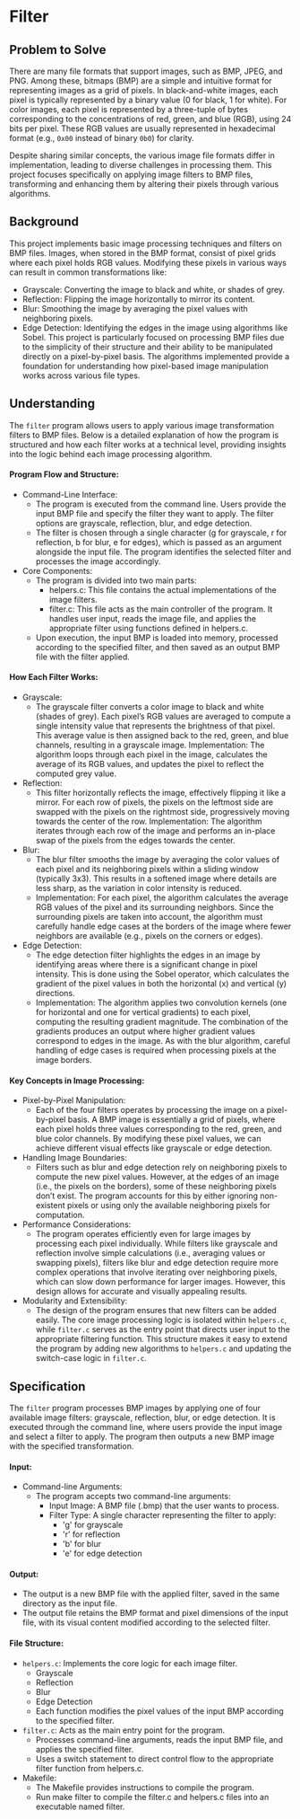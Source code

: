# Filter

## Problem to Solve

There are many file formats that support images, such as BMP, JPEG, and PNG. Among these, bitmaps (BMP) are a simple and intuitive format for representing images as a grid of pixels. In black-and-white images, each pixel is typically represented by a binary value (0 for black, 1 for white). For color images, each pixel is represented by a three-tuple of bytes corresponding to the concentrations of red, green, and blue (RGB), using 24 bits per pixel. These RGB values are usually represented in hexadecimal format (e.g., `0x00` instead of binary `0b0`) for clarity.

Despite sharing similar concepts, the various image file formats differ in implementation, leading to diverse challenges in processing them. This project focuses specifically on applying image filters to BMP files, transforming and enhancing them by altering their pixels through various algorithms. 

## Background

This project implements basic image processing techniques and filters on BMP files. Images, when stored in the BMP format, consist of pixel grids where each pixel holds RGB values. Modifying these pixels in various ways can result in common transformations like:
* Grayscale: Converting the image to black and white, or shades of grey.
* Reflection: Flipping the image horizontally to mirror its content.
* Blur: Smoothing the image by averaging the pixel values with neighboring pixels.
* Edge Detection: Identifying the edges in the image using algorithms like Sobel.
This project is particularly focused on processing BMP files due to the simplicity of their structure and their ability to be manipulated directly on a pixel-by-pixel basis. The algorithms implemented provide a foundation for understanding how pixel-based image manipulation works across various file types.

## Understanding

The `filter` program allows users to apply various image transformation filters to BMP files. Below is a detailed explanation of how the program is structured and how each filter works at a technical level, providing insights into the logic behind each image processing algorithm.

#### Program Flow and Structure:
* Command-Line Interface:
    * The program is executed from the command line. Users provide the input BMP file and specify the filter they want to apply. The filter options are grayscale, reflection, blur, and edge detection.
    * The filter is chosen through a single character (g for grayscale, r for reflection, b for blur, e for edges), which is passed as an argument alongside the input file. The program identifies the selected filter and processes the image accordingly.
* Core Components:
    * The program is divided into two main parts:
        * helpers.c: This file contains the actual implementations of the image filters.
        * filter.c: This file acts as the main controller of the program. It handles user input, reads the image file, and applies the appropriate filter using functions defined in helpers.c.
    * Upon execution, the input BMP is loaded into memory, processed according to the specified filter, and then saved as an output BMP file with the filter applied.

#### How Each Filter Works:
* Grayscale:
    * The grayscale filter converts a color image to black and white (shades of grey). Each pixel’s RGB values are averaged to compute a single intensity value that represents the brightness of that pixel. This average value is then assigned back to the red, green, and blue channels, resulting in a grayscale image.
Implementation: The algorithm loops through each pixel in the image, calculates the average of its RGB values, and updates the pixel to reflect the computed grey value.
* Reflection:
    * This filter horizontally reflects the image, effectively flipping it like a mirror. For each row of pixels, the pixels on the leftmost side are swapped with the pixels on the rightmost side, progressively moving towards the center of the row.
Implementation: The algorithm iterates through each row of the image and performs an in-place swap of the pixels from the edges towards the center.
* Blur:
    * The blur filter smooths the image by averaging the color values of each pixel and its neighboring pixels within a sliding window (typically 3x3). This results in a softened image where details are less sharp, as the variation in color intensity is reduced.
    * Implementation: For each pixel, the algorithm calculates the average RGB values of the pixel and its surrounding neighbors. Since the surrounding pixels are taken into account, the algorithm must carefully handle edge cases at the borders of the image where fewer neighbors are available (e.g., pixels on the corners or edges).
* Edge Detection:
    * The edge detection filter highlights the edges in an image by identifying areas where there is a significant change in pixel intensity. This is done using the Sobel operator, which calculates the gradient of the pixel values in both the horizontal (x) and vertical (y) directions.
    * Implementation: The algorithm applies two convolution kernels (one for horizontal and one for vertical gradients) to each pixel, computing the resulting gradient magnitude. The combination of the gradients produces an output where higher gradient values correspond to edges in the image. As with the blur algorithm, careful handling of edge cases is required when processing pixels at the image borders.

#### Key Concepts in Image Processing:
* Pixel-by-Pixel Manipulation:
    * Each of the four filters operates by processing the image on a pixel-by-pixel basis. A BMP image is essentially a grid of pixels, where each pixel holds three values corresponding to the red, green, and blue color channels. By modifying these pixel values, we can achieve different visual effects like grayscale or edge detection.
* Handling Image Boundaries:
    * Filters such as blur and edge detection rely on neighboring pixels to compute the new pixel values. However, at the edges of an image (i.e., the pixels on the borders), some of these neighboring pixels don’t exist. The program accounts for this by either ignoring non-existent pixels or using only the available neighboring pixels for computation.
* Performance Considerations:
    * The program operates efficiently even for large images by processing each pixel individually. While filters like grayscale and reflection involve simple calculations (i.e., averaging values or swapping pixels), filters like blur and edge detection require more complex operations that involve iterating over neighboring pixels, which can slow down performance for larger images. However, this design allows for accurate and visually appealing results.
* Modularity and Extensibility:
    * The design of the program ensures that new filters can be added easily. The core image processing logic is isolated within `helpers.c`, while `filter.c` serves as the entry point that directs user input to the appropriate filtering function. This structure makes it easy to extend the program by adding new algorithms to `helpers.c` and updating the switch-case logic in `filter.c`.

## Specification

The `filter` program processes BMP images by applying one of four available image filters: grayscale, reflection, blur, or edge detection. It is executed through the command line, where users provide the input image and select a filter to apply. The program then outputs a new BMP image with the specified transformation.

#### Input:
* Command-line Arguments:
    * The program accepts two command-line arguments:
        * Input Image: A BMP file (.bmp) that the user wants to process.
        * Filter Type: A single character representing the filter to apply:
            * 'g' for grayscale
            * 'r' for reflection
            * 'b' for blur
            * 'e' for edge detection
         
#### Output:
* The output is a new BMP file with the applied filter, saved in the same directory as the input file.
* The output file retains the BMP format and pixel dimensions of the input file, with its visual content modified according to the selected filter.

#### File Structure:
* `helpers.c`: Implements the core logic for each image filter.
    * Grayscale
    * Reflection
    * Blur
    * Edge Detection
    * Each function modifies the pixel values of the input BMP according to the specified filter.
* `filter.c`: Acts as the main entry point for the program.
    * Processes command-line arguments, reads the input BMP file, and applies the specified filter.
    * Uses a switch statement to direct control flow to the appropriate filter function from helpers.c.
* Makefile:
    * The Makefile provides instructions to compile the program.
    * Run make filter to compile the filter.c and helpers.c files into an executable named filter.
